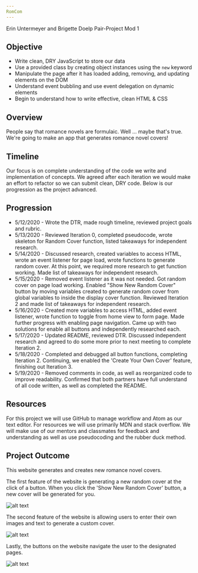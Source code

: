 ```yaml
---
RomCom
---
```

Erin Untermeyer and Brigette Doelp Pair-Project Mod 1

## Objective

* Write clean, DRY JavaScript to store our data
* Use a provided class by creating object instances using the `new` keyword
* Manipulate the page after it has loaded adding, removing, and updating elements on the DOM
* Understand event bubbling and use event delegation on dynamic elements
* Begin to understand how to write effective, clean HTML & CSS

## Overview

People say that romance novels are formulaic. Well ... maybe that's true. We're going to make an app that generates romance novel covers!

## Timeline

Our focus is on complete understanding of the code we write and implementation of concepts. We agreed after each iteration we would make an effort to refactor so we can submit clean, DRY code. Below is our progression as the project advanced.

## Progression

* 5/12/2020 - Wrote the DTR, made rough timeline, reviewed project goals and rubric.
* 5/13/2020 - Reviewed Iteration 0, completed pseudocode, wrote skeleton for Random Cover function, listed takeaways for independent research.
* 5/14/2020 - Discussed research, created variables to access HTML, wrote an event listener for page load, wrote functions to generate random cover. At this point, we required more research to get function working. Made list of takeaways for independent research.
* 5/15/2020 - Removed event listener as it was not needed. Got random cover on page load working. Enabled "Show New Random Cover" button by moving variables created to generate random cover from global variables to inside the display cover function. Reviewed Iteration 2 and made list of takeaways for independent research.
* 5/16/2020 - Created more variables to access HTML, added event listener, wrote function to toggle from home view to form page. Made further progress with enabling page navigation. Came up with two solutions for enable all buttons and independently researched each.
* 5/17/2020 - Updated README, reviewed DTR. Discussed independent research and agreed to do some more prior to next meeting to complete Iteration 2.
* 5/18/2020 - Completed and debugged all button functions, completing Iteration 2. Continuing, we enabled the 'Create Your Own Cover' feature, finishing out Iteration 3.
* 5/19/2020 - Removed comments in code, as well as reorganized code to improve readability. Confirmed that both partners have full understand of all code written, as well as completed the README.

## Resources

For this project we will use GitHub to manage workflow and Atom as our text editor. For resources we will use primarily MDN and stack overflow. We will make use of our mentors and classmates for feedback and understanding as well as use pseudocoding and the rubber duck method.

## Project Outcome

This website generates and creates new romance novel covers.

The first feature of the website is generating a new random cover at the click of a button. When you click the 'Show New Random Cover' button, a new cover will be generated for you.

![alt text](http://i.imgur.com/l7ObC2Nh.gif)

The second feature of the website is allowing users to enter their own images and text to generate a custom cover.

![alt text](https://i.imgur.com/RpvR8NH.gif)

Lastly, the buttons on the website navigate the user to the designated pages.

![alt text](http://i.imgur.com/SukGfLYh.gif)
